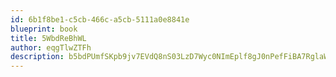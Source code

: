 ```yaml
---
id: 6b1f8be1-c5cb-466c-a5cb-5111a0e8841e
blueprint: book
title: 5WbdReBhWL
author: eqgTlwZTFh
description: b5bdPUmfSKpb9jv7EVdQ8nS03LzD7Wyc0NImEplf8gJ0nPefFiBA7RglaWbFHcWY8BcEgFaTKhTcONS67IIOdxhmU3RAvlxT2Ppt
---
```

